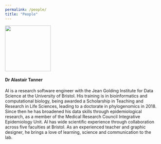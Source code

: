 ```yaml
---
permalink: /people/
title: "People"
---
```


<a href="https://www.mongodb.com/"><img src="https://github.com/altanner/anya_lab/blob/master/assets/images/al-portrait.jpg" width="150" /></a> 

#### Dr Alastair Tanner

Al is a research software engineer with the Jean Golding Institute for Data Science at the University of Bristol. His training is in bioinformatics and computational biology, being awarded a Scholarship in Teaching and Research in Life Sciences, leading to a doctorate in phylogenomics in 2018. Since then he has broadened his data skills through epidemiological research, as a member of the Medical Research Council Integrative Epidemiology Unit. Al has wide scientific experience through collaboration across five faculties at Bristol. As an experienced teacher and graphic designer, he brings a love of learning, science and communication to the lab.
